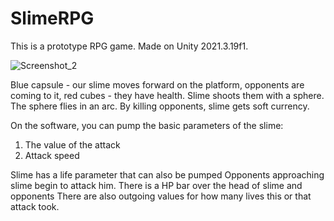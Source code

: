 # SlimeRPG
This is a prototype RPG game. 
Made on Unity 2021.3.19f1. 

![Screenshot_2](https://user-images.githubusercontent.com/101856158/230210866-64eab435-3077-428e-988f-b9e2d42b23a4.png)

Blue capsule - our slime moves forward on the platform, opponents are coming to it, red cubes - they have health.
Slime shoots them with a sphere. The sphere flies in an arc.
By killing opponents, slime gets soft currency.

On the software, you can pump the basic parameters of the slime:
1. The value of the attack
2. Attack speed

Slime has a life parameter that can also be pumped
Opponents approaching slime begin to attack him.
There is a HP bar over the head of slime and opponents
There are also outgoing values for how many lives this or that attack took.
